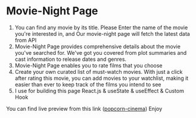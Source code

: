 <h1>Movie-Night Page</h1>
<ol>
  <li>You can find any movie by its title. Please Enter the name of the movie you're interested in, and Our movie-night page will fetch the latest data from API</li>
  <li>Movie-Night Page provides comprehensive details about the movie you've searched for. We've got you covered from plot summaries and cast information to release dates and genres.</li>
  <li>Movie-Night Page enables you to rate films that you choose</li>
  <li>Create your own curated list of must-watch movies. With just a click after rating this movie, you can add movies to your watchlist, making it easier than ever to       keep track of the films you intend to see</li>
  <li>I use for building this page React.js & useState & useEffect & Custom Hook</li>
</ol>
You can find live preview from this link (<a href='https://popcorn-cinema.netlify.app/'>popcorn-cinema</a>) Enjoy
